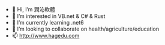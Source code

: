 - 👋 Hi, I’m 潤沁軟體
- 👀 I’m interested in VB.net & C# & Rust
- 🌱 I’m currently learning .net6
- 💞️ I’m looking to collaborate on health/agriculture/education
- 📫 http://www.hagedu.com

<!---
runqinshiye/runqinshiye is a ✨ special ✨ repository because its `README.md` (this file) appears on your GitHub profile.
You can click the Preview link to take a look at your changes.
--->
